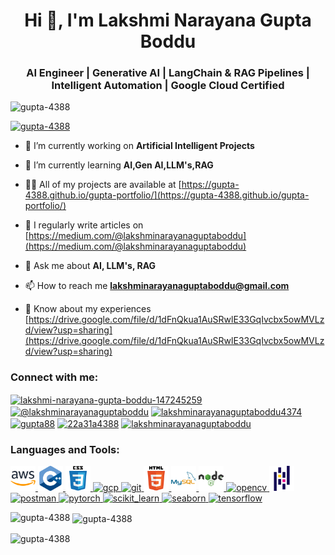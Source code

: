 <h1 align="center">Hi 👋, I'm Lakshmi Narayana Gupta Boddu</h1>
<h3 align="center">AI Engineer | Generative AI | LangChain & RAG Pipelines | Intelligent Automation | Google Cloud Certified</h3>

<p align="left"> <img src="https://komarev.com/ghpvc/?username=gupta-4388&label=Profile%20views&color=0e75b6&style=flat" alt="gupta-4388" /> </p>

<p align="left"> <a href="https://github.com/ryo-ma/github-profile-trophy"><img src="https://github-profile-trophy.vercel.app/?username=gupta-4388" alt="gupta-4388" /></a> </p>

- 🔭 I’m currently working on **Artificial Intelligent Projects**

- 🌱 I’m currently learning **AI,Gen AI,LLM's,RAG**

- 👨‍💻 All of my projects are available at [https://gupta-4388.github.io/gupta-portfolio/](https://gupta-4388.github.io/gupta-portfolio/)

- 📝 I regularly write articles on [https://medium.com/@lakshminarayanaguptaboddu](https://medium.com/@lakshminarayanaguptaboddu)

- 💬 Ask me about **AI, LLM's, RAG**

- 📫 How to reach me **lakshminarayanaguptaboddu@gmail.com**

- 📄 Know about my experiences [https://drive.google.com/file/d/1dFnQkua1AuSRwlE33GqIvcbx5owMVLzd/view?usp=sharing](https://drive.google.com/file/d/1dFnQkua1AuSRwlE33GqIvcbx5owMVLzd/view?usp=sharing)

<h3 align="left">Connect with me:</h3>
<p align="left">
<a href="https://linkedin.com/in/lakshmi-narayana-gupta-boddu-147245259" target="blank"><img align="center" src="https://raw.githubusercontent.com/rahuldkjain/github-profile-readme-generator/master/src/images/icons/Social/linked-in-alt.svg" alt="lakshmi-narayana-gupta-boddu-147245259" height="30" width="40" /></a>
<a href="https://medium.com/@lakshminarayanaguptaboddu" target="blank"><img align="center" src="https://raw.githubusercontent.com/rahuldkjain/github-profile-readme-generator/master/src/images/icons/Social/medium.svg" alt="@lakshminarayanaguptaboddu" height="30" width="40" /></a>
<a href="https://www.youtube.com/c/lakshminarayanaguptaboddu4374" target="blank"><img align="center" src="https://raw.githubusercontent.com/rahuldkjain/github-profile-readme-generator/master/src/images/icons/Social/youtube.svg" alt="lakshminarayanaguptaboddu4374" height="30" width="40" /></a>
<a href="https://www.codechef.com/users/gupta88" target="blank"><img align="center" src="https://cdn.jsdelivr.net/npm/simple-icons@3.1.0/icons/codechef.svg" alt="gupta88" height="30" width="40" /></a>
<a href="https://www.hackerrank.com/22a31a4388" target="blank"><img align="center" src="https://raw.githubusercontent.com/rahuldkjain/github-profile-readme-generator/master/src/images/icons/Social/hackerrank.svg" alt="22a31a4388" height="30" width="40" /></a>
<a href="https://www.leetcode.com/lakshminarayanaguptaboddu" target="blank"><img align="center" src="https://raw.githubusercontent.com/rahuldkjain/github-profile-readme-generator/master/src/images/icons/Social/leet-code.svg" alt="lakshminarayanaguptaboddu" height="30" width="40" /></a>
</p>

<h3 align="left">Languages and Tools:</h3>
<p align="left"> <a href="https://aws.amazon.com" target="_blank" rel="noreferrer"> <img src="https://raw.githubusercontent.com/devicons/devicon/master/icons/amazonwebservices/amazonwebservices-original-wordmark.svg" alt="aws" width="40" height="40"/> </a> <a href="https://www.w3schools.com/cpp/" target="_blank" rel="noreferrer"> <img src="https://raw.githubusercontent.com/devicons/devicon/master/icons/cplusplus/cplusplus-original.svg" alt="cplusplus" width="40" height="40"/> </a> <a href="https://www.w3schools.com/css/" target="_blank" rel="noreferrer"> <img src="https://raw.githubusercontent.com/devicons/devicon/master/icons/css3/css3-original-wordmark.svg" alt="css3" width="40" height="40"/> </a> <a href="https://cloud.google.com" target="_blank" rel="noreferrer"> <img src="https://www.vectorlogo.zone/logos/google_cloud/google_cloud-icon.svg" alt="gcp" width="40" height="40"/> </a> <a href="https://git-scm.com/" target="_blank" rel="noreferrer"> <img src="https://www.vectorlogo.zone/logos/git-scm/git-scm-icon.svg" alt="git" width="40" height="40"/> </a> <a href="https://www.w3.org/html/" target="_blank" rel="noreferrer"> <img src="https://raw.githubusercontent.com/devicons/devicon/master/icons/html5/html5-original-wordmark.svg" alt="html5" width="40" height="40"/> </a> <a href="https://www.mysql.com/" target="_blank" rel="noreferrer"> <img src="https://raw.githubusercontent.com/devicons/devicon/master/icons/mysql/mysql-original-wordmark.svg" alt="mysql" width="40" height="40"/> </a> <a href="https://nodejs.org" target="_blank" rel="noreferrer"> <img src="https://raw.githubusercontent.com/devicons/devicon/master/icons/nodejs/nodejs-original-wordmark.svg" alt="nodejs" width="40" height="40"/> </a> <a href="https://opencv.org/" target="_blank" rel="noreferrer"> <img src="https://www.vectorlogo.zone/logos/opencv/opencv-icon.svg" alt="opencv" width="40" height="40"/> </a> <a href="https://pandas.pydata.org/" target="_blank" rel="noreferrer"> <img src="https://raw.githubusercontent.com/devicons/devicon/2ae2a900d2f041da66e950e4d48052658d850630/icons/pandas/pandas-original.svg" alt="pandas" width="40" height="40"/> </a> <a href="https://postman.com" target="_blank" rel="noreferrer"> <img src="https://www.vectorlogo.zone/logos/getpostman/getpostman-icon.svg" alt="postman" width="40" height="40"/> </a> <a href="https://pytorch.org/" target="_blank" rel="noreferrer"> <img src="https://www.vectorlogo.zone/logos/pytorch/pytorch-icon.svg" alt="pytorch" width="40" height="40"/> </a> <a href="https://scikit-learn.org/" target="_blank" rel="noreferrer"> <img src="https://upload.wikimedia.org/wikipedia/commons/0/05/Scikit_learn_logo_small.svg" alt="scikit_learn" width="40" height="40"/> </a> <a href="https://seaborn.pydata.org/" target="_blank" rel="noreferrer"> <img src="https://seaborn.pydata.org/_images/logo-mark-lightbg.svg" alt="seaborn" width="40" height="40"/> </a> <a href="https://www.tensorflow.org" target="_blank" rel="noreferrer"> <img src="https://www.vectorlogo.zone/logos/tensorflow/tensorflow-icon.svg" alt="tensorflow" width="40" height="40"/> </a> </p>

<p><img align="left" src="https://github-readme-stats.vercel.app/api/top-langs?username=gupta-4388&show_icons=true&locale=en&layout=compact" alt="gupta-4388" /></p>

<p>&nbsp;<img align="center" src="https://github-readme-stats.vercel.app/api?username=gupta-4388&show_icons=true&locale=en" alt="gupta-4388" /></p>

<p><img align="center" src="https://github-readme-streak-stats.herokuapp.com/?user=gupta-4388&" alt="gupta-4388" /></p>
